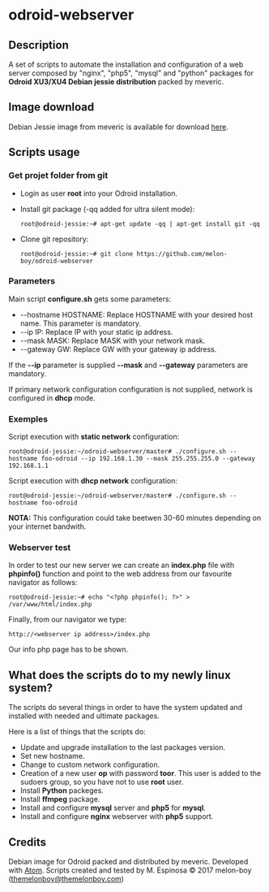 # odroid-webserver

## Description

A set of scripts to automate the installation and configuration of a web server composed by "nginx", "php5", "mysql" and "python" packages for **Odroid XU3/XU4 Debian jessie distribution** packed by meveric.

## Image download

Debian Jessie image from meveric is available for download [here](https://forum.odroid.com/viewtopic.php?f=96&t=17542).

## Scripts usage

### Get projet folder from git

* Login as user **root** into your Odroid installation.
* Install git package (-qq added for ultra silent mode):

	```
	root@odroid-jessie:~# apt-get update -qq | apt-get install git -qq
	```
* Clone git repository:

	```
	root@odroid-jessie:~# git clone https://github.com/melon-boy/odroid-webserver
	```

### Parameters

Main script **configure.sh** gets some parameters:

* --hostname HOSTNAME: Replace HOSTNAME with your desired host name. This parameter is mandatory.
* --ip IP: Replace IP with your static ip address.
* --mask MASK: Replace MASK with your network mask.
* --gateway GW: Replace GW with your gateway ip address.  

If the **--ip** parameter is supplied **--mask** and **--gateway** parameters are mandatory.

If primary network configuration configuration is not supplied, network is configured in **dhcp** mode.

### Exemples

Script execution with **static network** configuration:

```
root@odroid-jessie:~/odroid-webserver/master# ./configure.sh --hostname foo-odroid --ip 192.168.1.30 --mask 255.255.255.0 --gateway 192.168.1.1
```

Script execution with **dhcp network** configuration:

```
root@odroid-jessie:~/odroid-webserver/master# ./configure.sh --hostname foo-odroid
```

**NOTA:** This configuration could take beetwen 30-60 minutes depending on your internet bandwith.

### Webserver test

In order to test our new server we can create an **index.php** file with **phpinfo()** function and point to the web address from our favourite navigator as follows:

```
root@odroid-jessie:~# echo "<?php phpinfo(); ?>" > /var/www/html/index.php
```

Finally, from our navigator we type:

```
http://<webserver ip address>/index.php
```

Our info php page has to be shown.

## What does the scripts do to my newly linux system?

The scripts do several things in order to have the system updated and installed with needed and ultimate packages.

Here is a list of things that the scripts do:

* Update and upgrade installation to the last packages version.
* Set new hostname.
* Change to custom network configuration.
* Creation of a new user **op** with password **toor**. This user is added to the sudoers group, so you have not to use **root** user.
* Install **Python** packeges.
* Install **ffmpeg** package.
* Install and configure **mysql** server and **php5** for **mysql**.
* Install and configure **nginx** webserver with **php5** support.

## Credits

Debian image for Odroid packed and distributed by meveric.
Developed with [Atom](https://atom.io).
Scripts created and tested by M. Espinosa © 2017 melon-boy (themelonboy@themelonboy.com)
